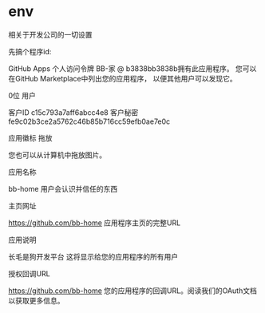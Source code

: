 # env
相关于开发公司的一切设置

先搞个程序id:


GitHub Apps
个人访问令牌
BB-家
@ b3838bb3838b拥有此应用程序。
您可以在GitHub Marketplace中列出您的应用程序， 以便其他用户可以发现它。

0位 用户

客户ID
c15c793a7aff6abcc4e8
客户秘密
fe9c02b3ce2a5762c46b85b716cc59efb0ae7e0c
 
应用徽标
拖放

您也可以从计算机中拖放图片。

应用名称

bb-home
用户会认识并信任的东西

主页网址

https://github.com/bb-home
应用程序主页的完整URL

应用说明

长毛是狗开发平台
这将显示给您的应用程序的所有用户

授权回调URL

https://github.com/bb-home
您的应用程序的回调URL。阅读我们的OAuth文档以获取更多信息。

